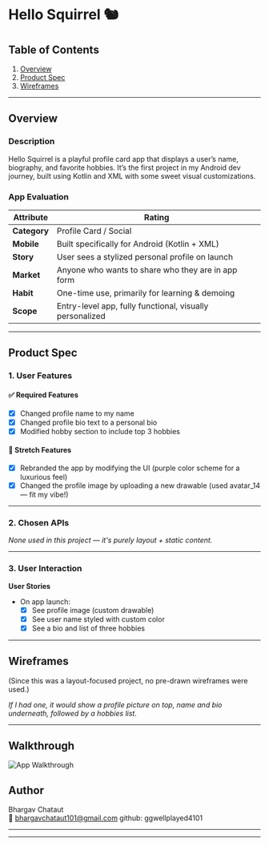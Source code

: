 # Hello Squirrel 🐿️

## Table of Contents

1. [Overview](#overview)
2. [Product Spec](#product-spec)
3. [Wireframes](#wireframes)

---

## Overview

### Description

Hello Squirrel is a playful profile card app that displays a user’s name, biography, and favorite hobbies. It’s the first project in my Android dev journey, built using Kotlin and XML with some sweet visual customizations.

### App Evaluation

| Attribute | Rating |
|-----------|--------|
| **Category** | Profile Card / Social |
| **Mobile** | Built specifically for Android (Kotlin + XML) |
| **Story** | User sees a stylized personal profile on launch |
| **Market** | Anyone who wants to share who they are in app form |
| **Habit** | One-time use, primarily for learning & demoing |
| **Scope** | Entry-level app, fully functional, visually personalized |

---

## Product Spec

### 1. User Features

#### ✅ Required Features

- [x] Changed profile name to my name
- [x] Changed profile bio text to a personal bio
- [x] Modified hobby section to include top 3 hobbies

#### 🌟 Stretch Features

- [x] Rebranded the app by modifying the UI (purple color scheme for a luxurious feel)
- [x] Changed the profile image by uploading a new drawable (used avatar_14 — fit my vibe!)

---

### 2. Chosen APIs

_None used in this project — it's purely layout + static content._

---

### 3. User Interaction

**User Stories**

- On app launch:
    - [x] See profile image (custom drawable)
    - [x] See user name styled with custom color
    - [x] See a bio and list of three hobbies

---

## Wireframes

(Since this was a layout-focused project, no pre-drawn wireframes were used.)

_If I had one, it would show a profile picture on top, name and bio underneath, followed by a hobbies list._

---

## Walkthrough
![App Walkthrough](https://i.imgur.com/iGQcQWG.gif)

## Author

Bhargav Chataut  
📧 bhargavchataut101@gmail.com
github: ggwellplayed4101

---


---
